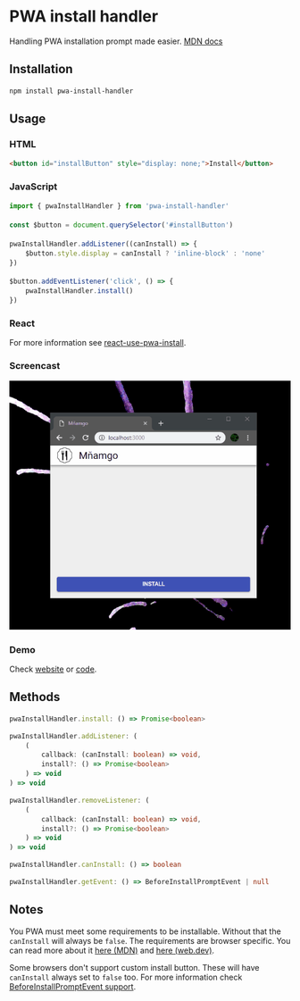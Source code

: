 # PWA install handler

Handling PWA installation prompt made easier. [MDN docs](https://developer.mozilla.org/en-US/docs/Web/API/Window/onbeforeinstallprompt)

## Installation

```sh
npm install pwa-install-handler
```

## Usage

### HTML

```html
<button id="installButton" style="display: none;">Install</button>
```

### JavaScript

```javascript
import { pwaInstallHandler } from 'pwa-install-handler'

const $button = document.querySelector('#installButton')

pwaInstallHandler.addListener((canInstall) => {
	$button.style.display = canInstall ? 'inline-block' : 'none'
})

$button.addEventListener('click', () => {
	pwaInstallHandler.install()
})
```

### React

For more information see [react-use-pwa-install](https://www.npmjs.com/package/react-use-pwa-install).

### Screencast

![UI example](https://raw.githubusercontent.com/FilipChalupa/pwa-install-handler/HEAD/screencast.gif)

### Demo

Check [website](https://filipchalupa.cz/pwa-install-handler/) or [code](https://github.com/FilipChalupa/pwa-install-handler/tree/main/demo).

## Methods

```typescript
pwaInstallHandler.install: () => Promise<boolean>
```

```typescript
pwaInstallHandler.addListener: (
	(
		callback: (canInstall: boolean) => void,
		install?: () => Promise<boolean>
	) => void
) => void
```

```typescript
pwaInstallHandler.removeListener: (
	(
		callback: (canInstall: boolean) => void,
		install?: () => Promise<boolean>
	) => void
) => void
```

```typescript
pwaInstallHandler.canInstall: () => boolean
```

```typescript
pwaInstallHandler.getEvent: () => BeforeInstallPromptEvent | null
```

## Notes

You PWA must meet some requirements to be installable. Without that the `canInstall` will always be `false`. The requirements are browser specific. You can read more about it [here (MDN)](https://developer.mozilla.org/en-US/docs/Web/Progressive_web_apps/Installable_PWAs#Requirements) and [here (web.dev)](https://web.dev/install-criteria/).

Some browsers don't support custom install button. These will have `canInstall` always set to `false` too. For more information check [BeforeInstallPromptEvent support](https://caniuse.com/#feat=mdn-api_beforeinstallpromptevent).
